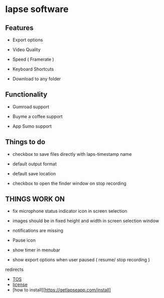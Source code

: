 # lapse software

## Features

- Export options

- Video Quality

- Speed ( Framerate )

- Keyboard Shortcuts

- Download to any folder

## Functionality

- Gumroad support

- Buyme a coffee support

- App Sumo support

## Things to do

- checkbox to save files directly with laps-timestamp name

- default output format

- default save location

- checkbox to open the finder window on stop recording

## THINGS WORK ON 

- fix microphone status indicator  icon in screen selection

- images should be in fixed height and width in screen selection window

- notifications are missing

- Pause icon

- show timer in menubar

- show export options when user paused ( resume/ stop recording )

redirects

- [TOS](https://getlapseapp.com/tos)
- [license](https://getlapseapp.com/download)
- [how to install][https://getlapseapp.com/install]